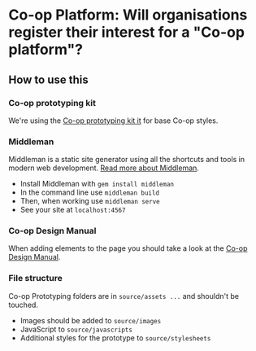 # Co-op Platform: Will organisations register their interest for a "Co-op platform"?

## How to use this

### Co-op prototyping kit

We're using the [Co-op prototyping kit it](https://github.com/coopdigital/prototype-kit-proof-of-concept) for base Co-op styles.

### Middleman

Middleman is a static site generator using all the shortcuts and tools in modern web development. [Read more about Middleman](https://middlemanapp.com/).

* Install Middleman with `gem install middleman`
* In the command line use `middleman build`
* Then, when working use `middleman serve`
* See your site at `localhost:4567`

### Co-op Design Manual

When adding elements to the page you should take a look at the [Co-op Design Manual](https://coop-design-manual.herokuapp.com/index.html).

### File structure

Co-op Prototyping folders are in `source/assets ...` and shouldn't be touched.

* Images should be added to `source/images`
* JavaScript to `source/javascripts`
* Additional styles for the prototype to `source/stylesheets`
